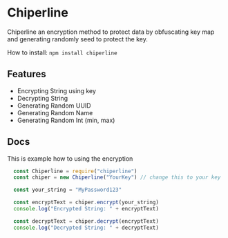 # Chiperline

Chiperline an encryption method to protect data by obfuscating key map and generating randomly seed to protect the key.

How to install:
`npm install chiperline`

## Features

- Encrypting String using key
- Decrypting String
- Generating Random UUID
- Generating Random Name
- Generating Random Int (min, max)


## Docs


This is example how to using the encryption
```javascript
  const Chiperline = require("chiperline")
  const chiper = new Chiperline("YourKey") // change this to your key

  const your_string = "MyPassword123"

  const encryptText = chiper.encrypt(your_string)
  console.log("Encrypted String: " + encryptText)

  const decryptText = chiper.decrypt(encryptText)
  console.log("Decrypted String: " + decryptText)
```

## 
